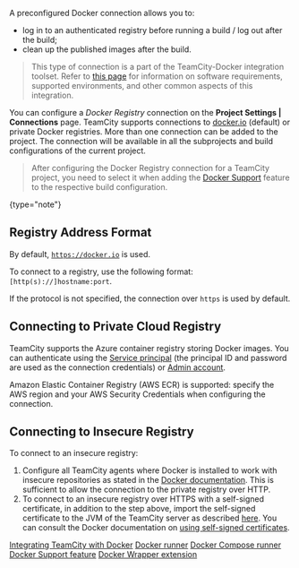 [//]: # (title: Configuring Connections to Docker)
[//]: # (auxiliary-id: Configuring Connections to Docker)

A preconfigured Docker connection allows you to:
* log in to an authenticated registry before running a build / log out after the build;
* clean up the published images after the build.

>This type of connection is a part of the TeamCity-Docker integration toolset. Refer to [this page](integrating-teamcity-with-docker.md) for information on software requirements, supported environments, and other common aspects of this integration.

You can configure a _Docker Registry_ connection on the __Project Settings | Connections__ page. TeamCity supports connections to [docker.io](http://docker.io/) (default) or private Docker registries. More than one connection can be added to the project. The connection will be available in all the subprojects and build configurations of the current project.

>After configuring the Docker Registry connection for a TeamCity project, you need to select it when adding the [Docker Support](docker-support.md) feature to the respective build configuration.
> 
{type="note"}

<anchor name="ConfiguringConnectionstoDocker-RegistryAddressFormat"/>

## Registry Address Format

By default, [`https://docker.io`](https://docker.io/) is used.

To connect to a registry, use the following format: `[http(s)://]hostname:port`.

If the protocol is not specified, the connection over `https` is used by default.

## Connecting to Private Cloud Registry

TeamCity supports the Azure container registry storing Docker images. You can authenticate using the [Service principal](https://docs.microsoft.com/en-us/azure/container-registry/container-registry-authentication#service-principal) (the principal ID and password are used as the connection credentials) or [Admin account](https://docs.microsoft.com/en-us/azure/container-registry/container-registry-authentication#admin-account).

Amazon Elastic Container Registry (AWS ECR) is supported: specify the AWS region and your AWS Security Credentials when configuring the connection.

## Connecting to Insecure Registry

To connect to an insecure registry:
1. Configure all TeamCity agents where Docker is installed to work with insecure repositories as stated in the [Docker documentation](https://docs.docker.com/registry/insecure/#deploying-a-plain-http-registry). This is sufficient to allow the connection to the private registry over HTTP.
2. To connect to an insecure registry over HTTPS with a self-signed certificate, in addition to the step above, import the self-signed certificate to the JVM of the TeamCity server as described [here](using-https-to-access-teamcity-server.md#Configuring+client+JVM+for+trusting+server+certificate). You can consult the Docker documentation on [using self-signed certificates](https://docs.docker.com/registry/insecure/#using-self-signed-certificates).

<seealso>
        <category ref="admin-guide">
            <a href="integrating-teamcity-with-docker.md">Integrating TeamCity with Docker</a>
            <a href="docker.md">Docker runner</a>
            <a href="docker-compose.md">Docker Compose runner</a>
            <a href="docker-support.md">Docker Support feature</a>
            <a href="docker-wrapper.md">Docker Wrapper extension</a>
        </category>
</seealso>